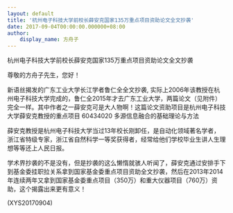 ```yaml
---
layout: default
title: '杭州电子科技大学前校长薛安克国家135万重点项目资助论文全文抄袭'
date: 2017-09-04T00:00:00.000000+08:00
author:
    display_name: 方舟子
---
```


杭州电子科技大学前校长薛安克国家135万重点项目资助论文全文抄袭

尊敬的方舟子先生，您好！

新语丝揭发的广东工业大学长江学者鲁仁全全文抄袭, 实际上2006年该教授在杭州电子科技大学完成的，鲁仁全2015年才去广东工业大学，两篇论文（见附件）完全一样。其中作者之一薛安克可是大人物啊！这篇论文资助项目是杭州电子科技大学薛安克教授的重点项目 60434020 多源信息融合的基础理论与方法

薛安克教授是杭州电子科技大学当过13年校长刚卸任，是自动化领域著名学者， 浙江省特级专家，浙江省自然科学一等奖获得者，经常给他们学校毕业生讲人生理想等等还上人民日报。

学术界抄袭的不是没有，但是抄袭的这么懒惰就骇人听闻了，薛安克通过安排手下到基金委挂职拉关系拿到国家基金委重点项目资助全文抄袭，然后在2013年2014年连续两年又拿到国家基金委重点项目（350万）和重大仪器项目（760万）资助，这个揭露出来更有意义！

(XYS20170904)

